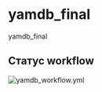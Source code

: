 # yamdb_final
yamdb_final
## Статус workflow
 ![yamdb_workflow.yml](https://github.com/MaksimIgnatov/yamdb_final/actions/workflows/yamdb_workflow.yml/badge.svg?event=push)